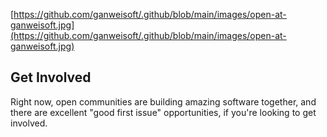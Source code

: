 
[https://github.com/ganweisoft/.github/blob/main/images/open-at-ganweisoft.jpg](https://github.com/ganweisoft/.github/blob/main/images/open-at-ganweisoft.jpg)

## Get Involved
Right now, open communities are building amazing software together, and there are excellent "good first issue" opportunities, if you're looking to get involved.